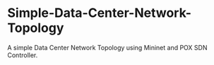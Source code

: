 # Simple-Data-Center-Network-Topology
A simple Data Center Network Topology using Mininet and POX SDN Controller.
